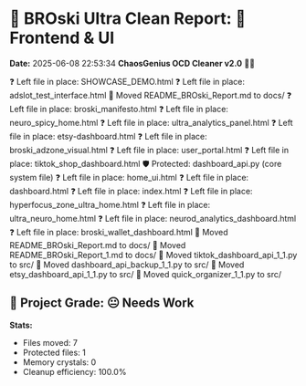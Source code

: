# 🧹 BROski Ultra Clean Report: 🎨 Frontend & UI
**Date:** 2025-06-08 22:53:34
**ChaosGenius OCD Cleaner v2.0** 🧠💜

❓ Left file in place: SHOWCASE_DEMO.html
❓ Left file in place: adslot_test_interface.html
📁 Moved README_BROski_Report.md to docs/
❓ Left file in place: broski_manifesto.html
❓ Left file in place: neuro_spicy_home.html
❓ Left file in place: ultra_analytics_panel.html
❓ Left file in place: etsy-dashboard.html
❓ Left file in place: broski_adzone_visual.html
❓ Left file in place: user_portal.html
❓ Left file in place: tiktok_shop_dashboard.html
🛡️ Protected: dashboard_api.py (core system file)
❓ Left file in place: home_ui.html
❓ Left file in place: dashboard.html
❓ Left file in place: index.html
❓ Left file in place: hyperfocus_zone_ultra_home.html
❓ Left file in place: ultra_neuro_home.html
❓ Left file in place: neurod_analytics_dashboard.html
❓ Left file in place: broski_wallet_dashboard.html
📁 Moved README_BROski_Report.md to docs/
📁 Moved README_BROski_Report_1.md to docs/
📁 Moved tiktok_dashboard_api_1_1.py to src/
📁 Moved dashboard_api_backup_1_1.py to src/
📁 Moved etsy_dashboard_api_1_1.py to src/
📁 Moved quick_organizer_1_1.py to src/

## 🧠 Project Grade: 😐 Needs Work
**Stats:**
- Files moved: 7
- Protected files: 1
- Memory crystals: 0
- Cleanup efficiency: 100.0%